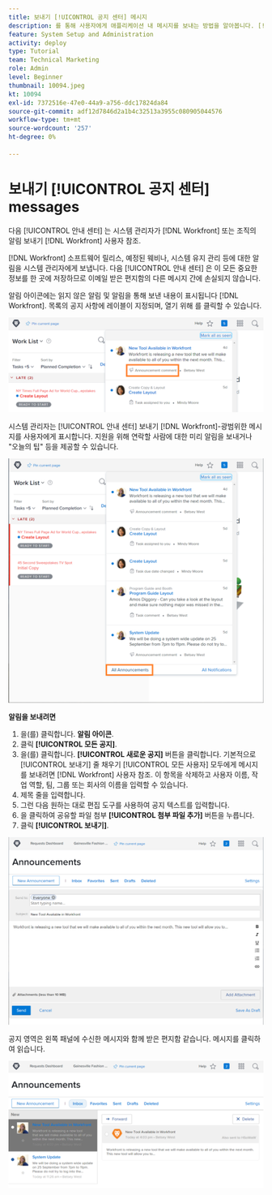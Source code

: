 ```yaml
---
title: 보내기 [!UICONTROL 공지 센터] 메시지
description: 를 통해 사용자에게 애플리케이션 내 메시지를 보내는 방법을 알아봅니다. [!UICONTROL 안내 센터].
feature: System Setup and Administration
activity: deploy
type: Tutorial
team: Technical Marketing
role: Admin
level: Beginner
thumbnail: 10094.jpeg
kt: 10094
exl-id: 7372516e-47e0-44a9-a756-ddc17824da84
source-git-commit: adf12d7846d2a1b4c32513a3955c080905044576
workflow-type: tm+mt
source-wordcount: '257'
ht-degree: 0%

---
```


<!---
this has the same content as the system administrator notification setup and mangement section of the email and inapp notificiations learning path
--->

# 보내기 [!UICONTROL 공지 센터] messages

다음 [!UICONTROL 안내 센터] 는 시스템 관리자가 [!DNL Workfront] 또는 조직의 알림 보내기 [!DNL Workfront] 사용자 참조.

[!DNL Workfront] 소프트웨어 릴리스, 예정된 웨비나, 시스템 유지 관리 등에 대한 알림을 시스템 관리자에게 보냅니다. 다음 [!UICONTROL 안내 센터] 은 이 모든 중요한 정보를 한 곳에 저장하므로 이메일 받은 편지함의 다른 메시지 간에 손실되지 않습니다.

알림 아이콘에는 읽지 않은 알림 및 알림을 통해 보낸 내용이 표시됩니다 [!DNL Workfront]. 목록의 공지 사항에 레이블이 지정되며, 열기 위해 를 클릭할 수 있습니다.

![알림 아이콘 아래의 메시지 목록에 공지](assets/admin-fund-announcements-1.png)

시스템 관리자는 [!UICONTROL 안내 센터] 보내기 [!DNL Workfront]-광범위한 메시지를 사용자에게 표시합니다. 지원을 위해 연락할 사람에 대한 미리 알림을 보내거나 &quot;오늘의 팁&quot; 등을 제공할 수 있습니다.

![[!UICONTROL 모든 공지] 링크](assets/admin-fund-announcements-2.png)

**알림을 보내려면**

1. 을(를) 클릭합니다. **알림 아이콘**.
1. 클릭 **[!UICONTROL 모든 공지]**.
1. 을(를) 클릭합니다. **[!UICONTROL 새로운 공지]** 버튼을 클릭합니다. 기본적으로 [!UICONTROL 보내기] 줄 채우기 [!UICONTROL 모든 사용자] 모두에게 메시지를 보내려면 [!DNL Workfront] 사용자 참조. 이 항목을 삭제하고 사용자 이름, 작업 역할, 팀, 그룹 또는 회사의 이름을 입력할 수 있습니다.
1. 제목 줄을 입력합니다.
1. 그런 다음 원하는 대로 편집 도구를 사용하여 공지 텍스트를 입력합니다.
1. 을 클릭하여 공유할 파일 첨부 **[!UICONTROL 첨부 파일 추가]** 버튼을 누릅니다.
1. 클릭 **[!UICONTROL 보내기]**.

![에 공지 [!UICONTROL 공지] 페이지](assets/admin-fund-announcements-3.png)

공지 영역은 왼쪽 패널에 수신한 메시지와 함께 받은 편지함 같습니다. 메시지를 클릭하여 읽습니다.

![공지 페이지](assets/admin-fund-announcements-4.png)
